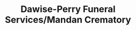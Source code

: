 ---
title: "Dawise-Perry Funeral Services/Mandan Crematory"
url: /mandan/dawise-perry-funeral-services-mandan-crematory/
shop: Bestattungen
---